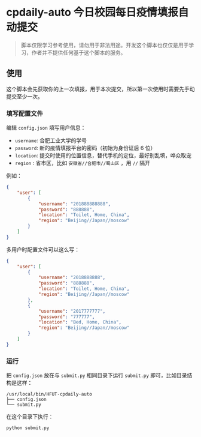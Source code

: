 # cpdaily-auto 今日校园每日疫情填报自动提交

> 脚本仅限学习参考使用，请勿用于非法用途。开发这个脚本也仅仅是用于学习，作者并不提供任何基于这个脚本的服务。

## 使用

这个脚本会先获取你的上一次填报，用于本次提交，所以第一次使用时需要先手动提交至少一次。

### 填写配置文件

编辑 `config.json` 填写用户信息：

- `username`: 合肥工业大学的学号
- `password`: 新的疫情填报平台的密码（初始为身份证后 6 位）
- `location`: 提交时使用的位置信息，替代手机的定位，最好别乱填，哗众取宠
- `region` : 省市区，比如 `安徽省//合肥市//蜀山区` ，用 `//` 隔开

例如：

```json
{
    "user": [
        {
            "username": "201888888888",
            "password": "888888",
            "location": "Toilet, Home, China",
            "region": "Beijing//Japan//moscow"
        }
    ]
}
```

多用户时配置文件可以这么写：

```json
{
    "user": [
        {
            "username": "2018888888",
            "password": "888888",
            "location": "Toilet, Home, China",
            "region": "Beijing//Japan//moscow"
        },
        {
            "username": "2017777777",
            "password": "777777",
            "location": "Bed, Home, China",
            "region": "Beijing//Japan//moscow"
        }
    ]
}
```

### 运行

把 `config.json` 放在与 `submit.py` 相同目录下运行 `submit.py` 即可，比如目录结构是这样：

```plaintext
/usr/local/bin/HFUT-cpdaily-auto
├── config.json
└── submit.py
```

在这个目录下执行：

```shell
python submit.py
```
